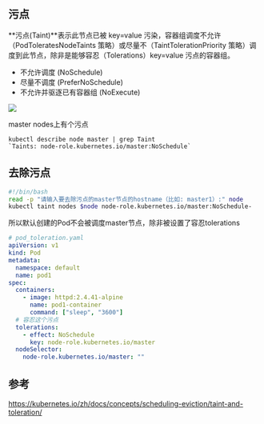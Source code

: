 ## 污点

**污点(Taint)**表示此节点已被 key=value 污染，容器组调度不允许（PodToleratesNodeTaints 策略）或尽量不（TaintTolerationPriority 策略）调度到此节点，除非是能够容忍（Tolerations）key=value 污点的容器组。

* 不允许调度 (NoSchedule)
* 尽量不调度 (PreferNoSchedule)
* 不允许并驱逐已有容器组 (NoExecute)

![](http://pek3b.qingstor.com/hexo-blog/20220221155606.png)

master nodes上有个污点
```
kubectl describe node master | grep Taint
`Taints: node-role.kubernetes.io/master:NoSchedule`
```

## 去除污点
```bash
#!/bin/bash
read -p "请输入要去除污点的master节点的hostname（比如: master1）:" node
kubectl taint nodes $node node-role.kubernetes.io/master:NoSchedule-
```

所以默认创建的Pod不会被调度master节点，除非被设置了容忍tolerations

```yaml
# pod_toleration.yaml
apiVersion: v1
kind: Pod
metadata:
  namespace: default
  name: pod1
spec:
  containers:
    - image: httpd:2.4.41-alpine
      name: pod1-container
      command: ["sleep", "3600"]
  # 容忍这个污点    
  tolerations:
    - effect: NoSchedule
      key: node-role.kubernetes.io/master
  nodeSelector:
    node-role.kubernetes.io/master: ""
```


## 参考

https://kubernetes.io/zh/docs/concepts/scheduling-eviction/taint-and-toleration/
